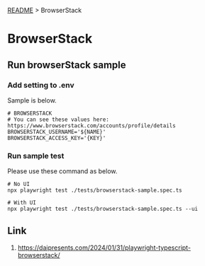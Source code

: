 [README](../README.md) > BrowserStack

# BrowserStack

## Run browserStack sample

### Add setting to .env
Sample is below.

```
# BROWSERSTACK
# You can see these values here: https://www.browserstack.com/accounts/profile/details
BROWSERSTACK_USERNAME='${NAME}'
BROWSERSTACK_ACCESS_KEY='{KEY}'
```

### Run sample test
Please use these command as below.

```
# No UI
npx playwright test ./tests/browserstack-sample.spec.ts

# With UI
npx playwright test ./tests/browserstack-sample.spec.ts --ui
```

## Link
1. https://daipresents.com/2024/01/31/playwright-typescript-browserstack/
